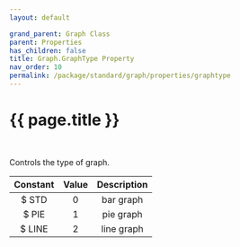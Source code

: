 ```yaml
---
layout: default

grand_parent: Graph Class
parent: Properties
has_children: false
title: Graph.GraphType Property
nav_order: 10
permalink: /package/standard/graph/properties/graphtype
---
```

# {{ page.title }}

<br>

Controls the type of graph.

| Constant | Value | Description |
|:--------:|:-----:|:-----------:|
|   $ STD  |   0   |  bar graph  |
|   $ PIE  |   1   |  pie graph  |
|  $ LINE  |   2   |  line graph |

